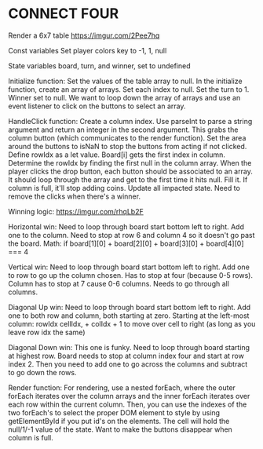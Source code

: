 # CONNECT FOUR

Render a 6x7 table
https://imgur.com/2Pee7hq 

Const variables
    Set player colors key to -1, 1, null

State variables
    board, turn, and winner, set to undefined

Initialize function: 
Set the values of the table array to null. In the initialize function, create an array of arrays. Set each index to null. Set the turn to 1. Winner set to null. We want to loop down the array of arrays and use an event listener to click on the buttons to select an array. 

HandleClick function:
Create a column index. Use parseInt to parse a string argument and return an integer in the second argument. This grabs the column button (which communicates to the render function). Set the area around the buttons to isNaN to stop the buttons from acting if not clicked. Define rowIdx as a let value. Board[i] gets the first index in column. Determine the rowIdx by finding the first null in the column array. When the player clicks the drop button, each button should be associated to an array. It should loop through the array and get to the first time it hits null. Fill it. If column is full, it'll stop adding coins. Update all impacted state. Need to remove the clicks when there's a winner. 

Winning logic:
https://imgur.com/rhqLb2F

Horizontal win: 
Need to loop through board start bottom left to right.
Add one to the column. Need to stop at row 6 and column 4 so it doesn't go past the board. Math: 
if board[1][0] + board[2][0] + board[3][0] + board[4][0] === 4

Vertical win: 
Need to loop through board start bottom left to right.
Add one to row to go up the column chosen. Has to stop at four (because 0-5 rows). Column has to stop at 7 cause 0-6 columns. Needs to go through all columns. 

Diagonal Up win: 
Need to loop through board start bottom left to right.
Add one to both row and column, both starting at zero. 
Starting at the left-most column: rowIdx cellIdx, + colIdx + 1 to move over cell to right (as long as you leave row idx the same)

Diagonal Down win: 
This one is funky. Need to loop through board starting at highest row. Board needs to stop at column index four and start at row index 2. Then you need to add one to go across the columns and subtract to go down the rows. 

Render function: 
For rendering, use a nested forEach, where the outer forEach iterates over the column arrays and the inner forEach iterates over each row within the current column.  Then, you can use the indexes of the two forEach's to select the proper DOM element to style  by using getElementById if you put id's on the elements. 
The cell will hold the null/1/-1 value of the state.
Want to make the buttons disappear when column is full. 